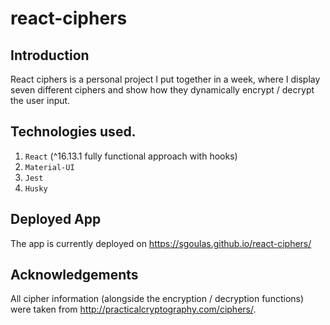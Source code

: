 # react-ciphers

## Introduction

React ciphers is a personal project I put together in a week, where I display seven different ciphers and show how they dynamically encrypt / decrypt the user input.

## Technologies used.

1. `React` (^16.13.1 fully functional approach with hooks)
1. `Material-UI`
1. `Jest`
1. `Husky`

## Deployed App

The app is currently deployed on https://sgoulas.github.io/react-ciphers/

## Acknowledgements

All cipher information (alongside the encryption / decryption functions) were taken from http://practicalcryptography.com/ciphers/.
